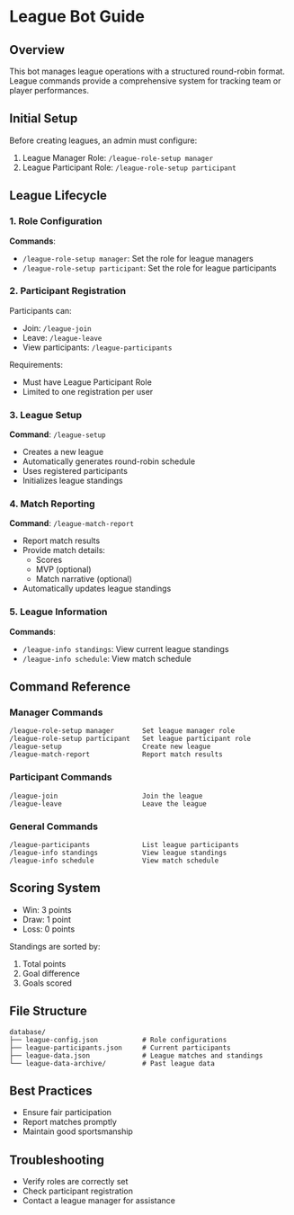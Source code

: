 # League Bot Guide

## Overview
This bot manages league operations with a structured round-robin format. League commands provide a comprehensive system for tracking team or player performances.

## Initial Setup
Before creating leagues, an admin must configure:
1. League Manager Role: `/league-role-setup manager`
2. League Participant Role: `/league-role-setup participant`

## League Lifecycle

### 1. Role Configuration
**Commands**:
- `/league-role-setup manager`: Set the role for league managers
- `/league-role-setup participant`: Set the role for league participants

### 2. Participant Registration
Participants can:
- Join: `/league-join`
- Leave: `/league-leave`
- View participants: `/league-participants`

Requirements:
- Must have League Participant Role
- Limited to one registration per user

### 3. League Setup
**Command**: `/league-setup`
- Creates a new league
- Automatically generates round-robin schedule
- Uses registered participants
- Initializes league standings

### 4. Match Reporting
**Command**: `/league-match-report`
- Report match results
- Provide match details:
  * Scores
  * MVP (optional)
  * Match narrative (optional)
- Automatically updates league standings

### 5. League Information
**Commands**:
- `/league-info standings`: View current league standings
- `/league-info schedule`: View match schedule

## Command Reference

### Manager Commands
```
/league-role-setup manager       Set league manager role
/league-role-setup participant   Set league participant role
/league-setup                    Create new league
/league-match-report             Report match results
```

### Participant Commands
```
/league-join                     Join the league
/league-leave                    Leave the league
```

### General Commands
```
/league-participants             List league participants
/league-info standings           View league standings
/league-info schedule            View match schedule
```

## Scoring System
- Win: 3 points
- Draw: 1 point
- Loss: 0 points

Standings are sorted by:
1. Total points
2. Goal difference
3. Goals scored

## File Structure
```
database/
├── league-config.json           # Role configurations
├── league-participants.json     # Current participants
├── league-data.json             # League matches and standings
└── league-data-archive/         # Past league data
```

## Best Practices
- Ensure fair participation
- Report matches promptly
- Maintain good sportsmanship

## Troubleshooting
- Verify roles are correctly set
- Check participant registration
- Contact a league manager for assistance
